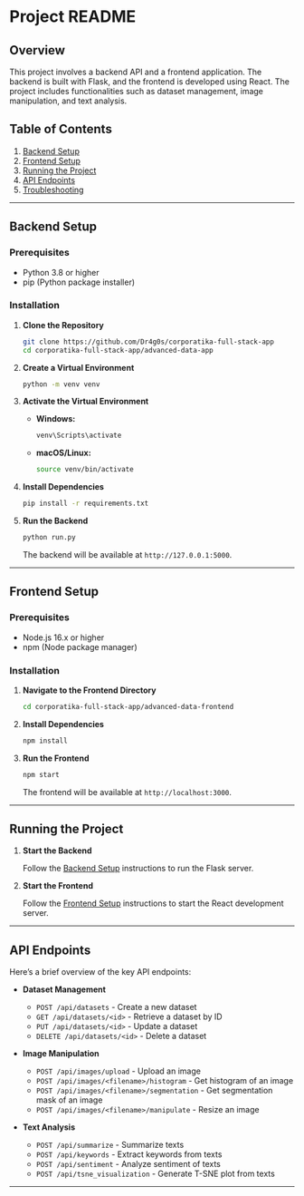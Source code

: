# Project README

## Overview

This project involves a backend API and a frontend application. The backend is built with Flask, and the frontend is developed using React. The project includes functionalities such as dataset management, image manipulation, and text analysis.

## Table of Contents

1. [Backend Setup](#backend-setup)
2. [Frontend Setup](#frontend-setup)
3. [Running the Project](#running-the-project)
4. [API Endpoints](#api-endpoints)
5. [Troubleshooting](#troubleshooting)

---

## Backend Setup

### Prerequisites

- Python 3.8 or higher
- pip (Python package installer)

### Installation

1. **Clone the Repository**

    ```bash
    git clone https://github.com/Dr4g0s/corporatika-full-stack-app
    cd corporatika-full-stack-app/advanced-data-app
    ```

2. **Create a Virtual Environment**

    ```bash
    python -m venv venv
    ```

3. **Activate the Virtual Environment**

    - **Windows:**

      ```bash
      venv\Scripts\activate
      ```

    - **macOS/Linux:**

      ```bash
      source venv/bin/activate
      ```

4. **Install Dependencies**

    ```bash
    pip install -r requirements.txt
    ```

5. **Run the Backend**

    ```bash
    python run.py
    ```

    The backend will be available at `http://127.0.0.1:5000`.

---

## Frontend Setup

### Prerequisites

- Node.js 16.x or higher
- npm (Node package manager)

### Installation

1. **Navigate to the Frontend Directory**

    ```bash
    cd corporatika-full-stack-app/advanced-data-frontend
    ```

2. **Install Dependencies**

    ```bash
    npm install
    ```

3. **Run the Frontend**

    ```bash
    npm start
    ```

    The frontend will be available at `http://localhost:3000`.

---

## Running the Project

1. **Start the Backend**

    Follow the [Backend Setup](#backend-setup) instructions to run the Flask server.

2. **Start the Frontend**

    Follow the [Frontend Setup](#frontend-setup) instructions to start the React development server.

---

## API Endpoints

Here’s a brief overview of the key API endpoints:

- **Dataset Management**
  - `POST /api/datasets` - Create a new dataset
  - `GET /api/datasets/<id>` - Retrieve a dataset by ID
  - `PUT /api/datasets/<id>` - Update a dataset
  - `DELETE /api/datasets/<id>` - Delete a dataset

- **Image Manipulation**
  - `POST /api/images/upload` - Upload an image
  - `POST /api/images/<filename>/histogram` - Get histogram of an image
  - `POST /api/images/<filename>/segmentation` - Get segmentation mask of an image
  - `POST /api/images/<filename>/manipulate` - Resize an image

- **Text Analysis**
  - `POST /api/summarize` - Summarize texts
  - `POST /api/keywords` - Extract keywords from texts
  - `POST /api/sentiment` - Analyze sentiment of texts
  - `POST /api/tsne_visualization` - Generate T-SNE plot from texts

---
